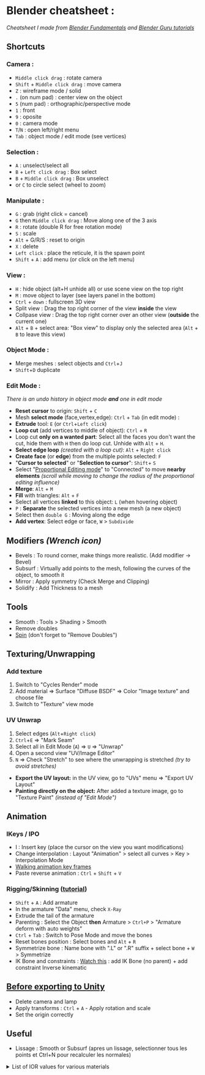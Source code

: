 # Blender cheatsheet :

*Cheatsheet I made from [Blender Fundamentals](https://www.youtube.com/playlist?list=PLa1F2ddGya_8V90Kd5eC5PeBjySbXWGK1) and [Blender Guru tutorials](https://www.blenderguru.com/tutorials/blender-beginner-tutorial-series)*

## Shortcuts

### Camera :
- `Middle click drag` : rotate camera
- `Shift` + `Middle click drag` : move camera
- `Z` : wireframe mode / solid
- `.` (on num pad) : center view on the object
- `5` (num pad) : orthographic/perspective mode
- `1` : front
- `9` : oposite
- `0` : camera mode
- `T`/`N` : open left/right menu 
- `Tab` : object mode / edit mode (see vertices)

### Selection :
- `A` : unselect/select all
- `B` + `Left click drag` : Box select
- `B` + `Middle click drag` : Box unselect
- or `C` to circle select (wheel to zoom) 

### Manipulate :
- `G` : grab (right click = cancel)
- `G` then `Middle click drag` : Move along one of the 3 axis
- `R` : rotate (double R for free rotation mode)
- `S` : scale
- `Alt` + G/R/S : reset to origin
- `X` : delete
- `Left click` : place the reticule, it is the spawn point
- `Shift` + `A` : add menu (or click on the left menu)

### View :
- `H` : hide object (alt+H unhide all) or use scene view on the top right
- `M` : move object to layer (see layers panel in the bottom)
- `Ctrl` + `down` : fullscreen 3D view
- Split view : Drag the top right corner of the view **inside** the view
- Collpase view : Drag the top right corner over an other view (**outside** the current one)
- `Alt` + `B` + select area: "Box view" to display only the selected area (`Alt` + `B` to leave this view)

### Object Mode :
- Merge meshes : select objects and `Ctrl`+`J`
- `Shift`+`D` duplicate

### Edit Mode :
*There is an undo history in object mode **and** one in edit mode*
- **Reset cursor** to origin: `Shift` + `C`
- Mesh **select mode** (face,vertex,edge): `Ctrl` + `Tab` (in edit mode) :
- **Extrude** tool: `E` (or `Ctrl`+`Left click`)
- **Loop cut** (add vertices to middle of object): `Ctrl` + `R`
- Loop cut **only on a wanted part**: Select all the faces you don't want the cut, hide them with `H` then do loop cut. Unhide with `Alt` + `H`.
- **Select edge loop** *(created with a loop cut)*: `Alt` + `Right click`
- **Create face** (or **edge**) from the multiple points selected: `F`
- "**Cursor to selected**" or "**Selection to cursor**": `Shift`+ `S`
- Select "[Proportional Editing mode](https://docs.blender.org/manual/en/dev/editors/3dview/object/editing/transform/control/proportional_edit.html)" to "Connected" to move **nearby elements** *(scroll while moving to change the radius of the proportional editing influence)*
- **Merge**: `Alt` + `M`
- **Fill** with triangles: `Alt` + `F`
- Select all vertices **linked** to this object: `L` (when hovering object)
- `P` : **Separate** the selected vertices into a new mesh (a new object)
- Select then `double G` : Moving along the edge
- **Add vertex**: Select edge or face, `W` > `Subdivide`

## Modifiers *(Wrench icon)*
- Bevels : To round corner, make things more realistic. (Add modifier -> Bevel)
- Subsurf : Virtually add  points to the mesh, following the curves of the object, to smooth it
- Mirror : Apply symmetry (Check Merge and Clipping)
- Solidify : Add Thickness to a mesh

## Tools
- Smooth : Tools > Shading > Smooth
- Remove doubles
- [Spin](https://docs.blender.org/manual/en/dev/modeling/meshes/editing/duplicating/spin.html) (don't forget to "Remove Doubles")

## Texturing/Unwrapping
### Add texture
1. Switch to "Cycles Render" mode
2. Add material => Surface "Diffuse BSDF" => Color "Image texture" and choose file
3. Switch to "Texture" view mode

### UV Unwrap
1. Select edges (`Alt`+`Right click`)
2. `Ctrl`+`E` => "Mark Seam"
3. Select all in Edit Mode (`A`) => `U` => "Unwrap"
4. Open a second view "UV/Image Editor"
5. `N` => Check "Stretch" to see where the unwrapping is stretched *(try to avoid stretches)*

- **Export the UV layout:** in the UV view, go to "UVs" menu => "Export UV Layout"
- **Painting directly on the object:** After added a texture image, go to "Texture Paint" *(instead of "Edit Mode")*

## Animation
### IKeys / IPO
- I : Insert key (place the cursor on the view you want modifications)
- Change interpolation : Layout "Animation" > select all curves > Key > Interpolation Mode
- [Walking animation key frames](https://youtu.be/sTo4adwvulE?t=1m18s)
- Paste reverse animation : `Ctrl` + `Shift` + `V`

### Rigging/Skinning ([tutorial](https://www.youtube.com/watch?v=8mZtc33rQ3c))
- `Shift` + `A` : Add armature
- In the armature "Data" menu, check `X-Ray`
- Extrude the tail of the armature
- Parenting : Select the Object **then** Armature > `Ctrl+P` > "Armature deform with auto weights"
- `Ctrl` + `Tab` : Switch to Pose Mode and move the bones
- Reset bones position : Select bones and `Alt` + `R`
- Symmetrize bone : Name bone with ".L" or ".R" suffix + select bone + `W` > Symmetrize
- IK Bone and constraints : [Watch this](https://youtu.be/8mZtc33rQ3c?t=4m14s) : add IK Bone (no parent) + add constraint Inverse kinematic

## [Before exporting to Unity](https://gamedevacademy.org/how-to-import-blender-models-into-unity-your-one-stop-guide/)
- Delete camera and lamp
- Apply transforms : `Ctrl` + `A` - Apply rotation and scale
- Set the origin correctly

## Useful
- Lissage : Smooth or Subsurf (apres un lissage, selectionner tous les points et Ctrl+N pour recalculer les normales)

<details><summary>List of IOR values for various materials</summary>
<p>

- Acetone 1.36 
- Actinolite 1.618 
- Agate 1.544 
- Agate, Moss 1.540 
- Air 1.0002926 
- Alcohol 1.329 
- Alexandrite 1.745 
- Aluminum 1.44 
- Amber 1.546 
- Amblygonite 1.611 
- Amethyst 1.544 
- Anatase 2.490 
- Andalusite 1.641 
- Anhydrite 1.571 
- Apatite 1.632 
- Apophyllite 1.536 
- Aquamarine 1.577 
- Aragonite 1.530 
- Argon 1.000281 
- Asphalt 1.635 
- Augelite 1.574 
- Axinite 1.675 
- Azurite 1.730 
- Barite 1.636 
- Barytocalcite 1.684 
- Benitoite 1.757 
- Benzene 1.501 
- Beryl 1.577 
- Beryllonite 1.553 
- Brazilianite 1.603 
- Bromine (liq) 1.661 
- Bronze 1.18 
- Calcite 1.486 
- Cancrinite 1.491 
- Carbon Dioxide (gas) 1.000449 
- Carbon Disulfide 1.628 
- Carbon Tetrachloride 1.460 
- Cassiterite 1.997 
- Celestite 1.622 
- Cerussite 1.804 
- Ceylanite 1.770 
- Chalcedony 1.530 
- Chalk 1.510 
- Chalybite 1.630 
- Chlorine (gas) 1.000768 
- Chlorine (liq) 1.385 
- Chrome Green 2.4 
- Chrome Red 2.42 
- Chrome Yellow 2.31 
- Chromium 2.97 
- Chrysoberyl 1.745 
- Chrysocolla 1.500 
- Chrysoprase 1.534 
- Citrine 1.550 
- Clinozoisite 1.724 
- Cobalt Blue 1.74 
- Cobalt Green 1.97 
- Cobalt Violet 1.71 
- Colemanite 1.586 
- Copper 1.10 
- Copper Oxide 2.705 
- Coral 1.486 
- Cordierite 1.540 
- Corundum 1.766 
- Crocoite 2.310 
- Crystal 2.00 
- Cuprite 2.850 
- Danburite 1.633 
- Diamond 2.417 
- Diopside 1.680 
- Dolomite 1.503 
- Dumortierite 1.686 
- Ebonite 1.66 
- Ekanite 1.600 
- Elaeolite 1.532 
- Emerald 1.576 
- Emerald, Synth flux 1.561 
- Emerald, Synth hydro 1.568 
- Enstatite 1.663 
- Epidote 1.733 
- Ethanol 1.36 
- Ethyl Alcohol 1.36 
- Euclase 1.652 
- Feldspar, Adventurine 1.532 
- Feldspar, Albite 1.525 
- Feldspar, Amazonite 1.525 
- Feldspar, Labradorite 1.565 
- Feldspar, Microcline 1.525 
- Feldspar, Oligoclase 1.539 
- Feldspar, orthoclase 1.525 
- Fluoride 1.56 
- Fluorite 1.434 
- Formica 1.47 
- Garnet, Almandine 1.760 
- Garnet, Almandite 1.790 
- Garnet, Andradite 1.820 
- Garnet, Demantoid 1.880 
- Garnet, Grossular 1.738 
- Garnet, Hessonite 1.745 
- Garnet, Rhodolite 1.760 
- Garnet, Spessartite 1.810 
- Gaylussite 1.517 
- Glass 1.51714 
- Glass, Albite 1.4890 
- Glass, Crown 1.520 
- Glass, Crown, Zinc 1.517 
- Glass, Flint, Dense 1.66 
- Glass, Flint, Heaviest 1.89 
- Glass, Flint, Heavy 1.65548 
- Glass, Flint, Lanthanum 1.80 
- Glass, Flint, Light 1.58038 
- Glass, Flint, Medium 1.62725 
- Glycerine 1.473 
- Gold 0.47 
- Hambergite 1.559 
- Hauynite 1.502 
- Helium 1.000036 
- Hematite 2.940 
- Hemimorphite 1.614 
- Hiddenite 1.655 
- Howlite 1.586 
- Hydrogen (gas) 1.000140 
- Hydrogen (liq) 1.0974 
- Hypersthene 1.670 
- Ice 1.309 
- Idocrase 1.713 
- Iodine Crystal 3.34 
- Iolite 1.548 
- Iron 1.51 
- Ivory 1.540 
- Jade, Nephrite 1.610 
- Jadeite 1.665 
- Jasper 1.540 
- Jet 1.660 
- Kornerupine 1.665 
- Kunzite 1.655 
- Kyanite 1.715 
- Lapis Gem 1.500 
- Lapis Lazuli 1.61 
- Lazulite 1.615 
- Lead 2.01 
- Leucite 1.509 
- Magnesite 1.515 
- Malachite 1.655 
- Meerschaum 1.530 
- Mercury (liq) 1.62 
- Methanol 1.329 
- Moldavite 1.500 
- Moonstone, Adularia 1.525 
- Moonstone, Albite 1.535 
- Natrolite 1.480 
- Nephrite 1.600 
- Nitrogen (gas) 1.000297 
- Nitrogen (liq) 1.2053 
- Nylon 1.53 
- Obsidian 1.489 
- Olivine 1.670 
- Onyx 1.486 
- Opal 1.450 
- Oxygen (gas) 1.000276 
- Oxygen (liq) 1.221 
- Painite 1.787 
- Pearl 1.530 
- Periclase 1.740 
- Peridot 1.654 
- Peristerite 1.525 
- Petalite 1.502 
- Phenakite 1.650 
- Phosgenite 2.117 
- Plastic 1.460 
- Plexiglas 1.50 
- Polystyrene 1.55 
- Prase 1.540 
- Prasiolite 1.540 
- Prehnite 1.610 
- Proustite 2.790 
- Purpurite 1.840 
- Pyrite 1.810 
- Pyrope 1.740 
- Quartz 1.544 
- Quartz, Fused 1.45843 
- Rhodizite 1.690 
- Rhodonite 1.735 
- Rock Salt 1.544 
- Rubber, Natural 1.5191 
- Ruby 1.760 
- Rutile 2.62 
- Sanidine 1.522 
- Sapphire 1.760 
- Scapolite 1.540 
- Scapolite, Yellow 1.555 
- Scheelite 1.920 
- Selenium, Amorphous 2.92 
- Serpentine 1.560 
- Shell 1.530 
- Silicon 4.24 
- Sillimanite 1.658 
- Silver 0.18 
- Sinhalite 1.699 
- Smaragdite 1.608 
- Smithsonite 1.621 
- Sodalite 1.483 
- Sodium Chloride 1.544 
- Sphalerite 2.368 
- Sphene 1.885 
- Spinel 1.712 
- Spodumene 1.650 
- Staurolite 1.739 
- Steatite 1.539 
- Steel 2.50 
- Stichtite 1.520 
- Strontium Titanate 2.410 
- Styrofoam 1.595 
- Sulphur 1.960 
- Synthetic Spinel 1.730 
- Taaffeite 1.720 
- Tantalite 2.240 
- Tanzanite 1.691 
- Teflon 1.35 
- Thomsonite 1.530 
- Tiger eye 1.544 
- Topaz 1.620 
- Topaz, Blue 1.610 
- Topaz, Pink 1.620 
- Topaz, White 1.630 
- Topaz, Yellow 1.620 
- Tourmaline 1.624 
- Tremolite 1.600 
- Tugtupite 1.496 
- Turpentine 1.472 
- Turquoise 1.610 
- Ulexite 1.490 
- Uvarovite 1.870 
- Variscite 1.550 
- Vivianite 1.580 
- Wardite 1.590 
- Water (gas) 1.000261 
- Water 100'C 1.31819 
- Water 20'C 1.33335 
- Water 35'C (Room temp) 1.33157 
- Willemite 1.690 
- Witherite 1.532 
- Wulfenite 2.300 
- Zincite 2.010 
- Zircon, High 1.960 
- Zircon, Low 1.800 
- Zirconia, Cubic 2.170 

**Liquids**
- Acetone 1.36 
- Alcohol, Ethyl (grain) 1.36 
- Alcohol, Methyl (wood) 1.329 
- Beer 1.345 
- Carbonated Beverages 1.34 - 1.356 
- Fruit Juice 
- Chlorine (liq) 1.385 
- Cranberry Juice (25%) 1.351 
- Glycerin 1.473 
- Honey, 13% water content 1.504 
- Honey, 17% water content 1.494 
- Honey, 21% water content 1.484 
- Ice 1.309 
- Milk 1.35 
- Oil, Clove 1.535 
- Oil, Lemon 1.481 
- Oil, Neroli 1.482 
- Oil, Orange 1.473 
- Oil, Safflower 1.466 
- Oil, vegetable (50° C) 1.47 
- Oil of Wintergreen 1.536 
- Rum, White 1.361 
- Shampoo 1.362 
- Sugar Solution 30% 1.38 
- Sugar Solution 80% 1.49 
- Turpentine 1.472 
- Vodka 1.363 
- Water (0° C) 1.33346 
- Water (100° C) 1.31766 
- Water (20° C) 1.33283 
- Whisky 1.356 

**Minerals & Gemstones**
- Alexandrite 1.746 - 1.755 
- Almandine 1.75 - 1.83 
- Amber 1.539 - 1.545 
- Amethyst 1.532 - 1.554 
- Ammolite 1.52 -1.68 
- Andalusite 1.629 - 1.650 
- Apatite 1.632 - 1.42 
- Aquamarine 1.567-1.590 
- Axenite 1.674 - 1.704 
- Beryl 1.57 - 1.60 
- Beryl, Red 1.570 - 1.598 
- Chalcedony 1.544 - 1.553 
- Chrome Tourmaline, 1.61 - 1.64 
- Citrine 1.532 - 1.554 
- Clinohumite 1.625 - 1.675 
- Coral 1.486 - 1.658 
- Crystal 2.000 
- Crysoberyl, Catseye 1.746 - 1.755 
- Danburite 1.627 - 1.641 
- Diamond 2.417 
- Emerald 1.560 - 1.605 
- Emerald Catseye 1.560 - 1.605 
- Flourite 1.434 
- Garnet, Andradite 1.88 - 1.94 
- Garnet, Demantiod 1.880 - 1.9 
- Garnet, Mandarin 1.790 - 1.8 
- Garnet, Pyrope 1.73 - 1.76 
- Garnet, Rhodolite 1.740 - 1.770 
- Garnet, Tsavorite 1.739 - 1.744 
- Garnet, Uvarovite 1.74 - 1.87 
- Hauyn 1.490 - 1.505 
- Iolite 1.522 - 1.578 
- Jade, Jadeite 1.64 - 1.667 
- Jade, Nephrite 1.600 - 1.641 
- Jet 1.660 
- Kunzite 1.660 - 1.676 
- Labradorite 1.560 - 1.572 
- Lapis Lazuli 1.50 - 1.55 
- Moonstone 1.518 - 1.526 
- Morganite 1.585 - 1.594 
- Obsidian 1.50 
- Opal, Black 1.440 - 1.460 
- Opal, Fire 1.430 - 1.460 
- Opal, White 1.440 - 1.460 
- Oregon Sunstone 1.560 - 1.572 
- Padparadja 1.760 - 1.773 
- Peridot 1.635 - 1.690 
- Quartz 1.544 - 1.553 
- Ruby 1.757 - 1.779 
- Sapphire 1.757 - 1.779 
- Sapphire, Star 1.760 - 1.773 
- Spessarite 1.79 - 1.81 
- Spinel 1.712 - 1.717 
- Spinel, Blue 1.712 - 1.747 
- Spinel, Red 1.708 - 1.735 
- Star Ruby 1.76 - 1.773 
- Tanzanite 1.690-1.7 
- Tanzanite 1.692 - 1.700 
- Topaz 1.607 - 1.627 
- Topaz, Imperial 1.605-1.640 
- Tourmaline 1.603 - 1.655 
- Tourmaline, Blue 1.61 - 1.64 
- Tourmaline, Catseye 1.61 - 1.64 
- Tourmaline, Green 1.61 - 1.64 
- Tourmaline, Paraiba 1.61 - 1.65 
- Tourmaline, Red 1.61 - 1.64 
- Zircon 1.777 - 1.987 
- Zirconia, Cubic 2.173 - 2.21 

**Transparent materials**
- Eye, Aqueous humor 1.33 
- Eye, Cornea 1.38 
- Eye, Lens 1.41 
- Eye, Vitreous humor 1.34 
- Glass, Arsenic Trisulfide 2.04 
- Glass, Crown (common) 1.52 
- Glass, Flint, 29% lead 1.569 
- Glass, Flint, 55% lead 1.669 
- Glass, Flint, 71% lead 1.805 
- Glass, Fused Silica 1.459 
- Glass, Pyrex 1.474 
- Lucite 1.495 
- Nylon 1.53 
- Obsidian 1.50 
- Plastic 1.460 - 1.55 
- Plexiglas 1.488 
- Salt 1.516 

**Metals**
- Aluminum 1.39 
- Copper 2.43 
- Gold 0.166 
- Mylar 1.65 
- Nickel 1.08 
- Platinum 2.33 
- Silver 1.35 
- Titanium 2.16 

- Vacuum 1.0000 
- Air 1.0003 
- Ice 1.31 
- Water 1.333 
- Ethyl Alcohol 1.36 
- Plexiglas 1.51 
- Crown Glass 1.52 
- Light Flint Glass 1.58 
- Dense Flint Glass 1.66 
- Zircon 1.923 
- Diamond 2.417 
- Rutile 2.907 
- Gallium phosphide 3.50 

**Various household liquids**
- Glycerin 1,367 
- All Purpose Orange Cleaner (Pathmark Brand) 1,293 
- Degreaser 1.377 
- Shower Gel 1.51 
- Baby Wash 1.26 

- Vacuum 1 (exactly) 
- Helium 1.000036 
- Air @ STP 1.0002926 
- Carbon dioxide 1.00045 
- Water Ice 1.31 
- Liquid Water (20°C) 1.332986 
- Cryolite 1.338 
- Acetone 1.36 
- Ethanol 1.36 
- Teflon 1.35 - 1.38 
- Glycerol 1.4729 
- Acrylic glass 1.490 - 1.492 
- Rock salt 1.516 
- Crown glass (pure) 1.50 - 1.54 
- Salt (NaCl) 1.544 
- Polycarbonate 1.584 - 1.586 
- PMMA 1.4893 - 1.4899 
- PETg 1.57 
- PET 1.5750 
- Flint glass (pure) 1.60 - 1.62 
- Crown glass (impure) 1.485 - 1.755 
- Bromine 1.661 
- Flint glass (impure) 1.523 - 1.925 
- Cubic zirconia 2.15 - 2.18 
- Diamond 2.419 
- Moissanite 2.65 - 2.69 
- Cinnabar (Mercury sulfide) 3.02 
- Gallium(III) phosphide 3.5 
- Gallium(III) arsenide 3.927 
- Silicon 4.01 

- Acetone 1.36 
- Actinolite 1.618 
- Agalmatoite 1.550 
- Agate 1.544 
- Agate, Moss 1.540 
- Air 1.0002926 
- Alcohol 1.329 
- Alexandrite 1.745 
- Aluminum 1.44 
- Amber 1.546 
- Amblygonite 1.611 
- Amethyst 1.544 
- Anatase 2.490 
- Andalusite 1.641 
- Anhydrite 1.571 
- Apatite 1.632 
- Apophyllite 1.536 
- Aquamarine 1.577 
- Aragonite 1.530 
- Argon 1.000281 
- Asphalt 1.635 
- Augelite 1.574 
- Axinite 1.675 
- Azurite 1.730 
- Barite 1.636 
- Barytocalcite 1.684 
- Benitoite 1.757 
- Benzene 1.501 
- Beryl 1.577 
- Beryllonite 1.553 
- Brazilianite 1.603 
- Bromine (liq) 1.661 
- Bronze 1.18 
- Brownite 1.567 
- Calcite 1.486 
- Calspar 1.486 
- Cancrinite 1.491 
- Carbon Dioxide (gas) 1.000449 
- Carbon Disulfide 1.628 
- Carbon Tetrachloride 1.460 
- Cassiterite 1.997 
- Celestite 1.622 
- Cerussite 1.804 
- Ceylanite 1.770 
- Chalcedony 1.530 
- Chalk 1.510 
- Chalybite 1.630 
- Chlorine (gas) 1.000768 
- Chlorine (liq) 1.385 
- Chrome Green 2.4 
- Chrome Red 2.42 
- Chrome Yellow 2.31 
- Chromium 2.97 
- Chrysoberyl 1.745 
- Chrysocolla 1.500 
- Chrysoprase 1.534 
- Citrine 1.550 
- Clinozoisite 1.724 
- Cobalt Blue 1.74 
- Cobalt Green 1.97 
- Cobalt Violet 1.71 
- Colemanite 1.586 
- Copper 1.10 
- Copper Oxide 2.705 
- Coral 1.486 
- Cordierite 1.540 
- Corundum 1.766 
- Crocoite 2.310 
- Crystal 2.00 
- Cuprite 2.850 
- Danburite 1.633 
- Diamond 2.417 
- Diopside 1.680 
- Dolomite 1.503 
- Dumortierite 1.686 
- Ebonite 1.66 
- Ekanite 1.600 
- Elaeolite 1.532 
- Emerald 1.576 
- Emerald, Synth flux 1.561 
- Emerald, Synth hydro 1.568 
- Enstatite 1.663 
- Epidote 1.733 
- Ethanol 1.36 
- Ethyl Alcohol 1.36 
- Euclase 1.652 
- Fabulite 2.409 
- Feldspar, Adventurine 1.532 
- Feldspar, Albite 1.525 
- Feldspar, Amazonite 1.525 
- Feldspar, Labradorite 1.565 
- Feldspar, Microcline 1.525 
- Feldspar, Oligoclase 1.539 
- Feldspar, Orthoclase 1.525 
- Fluoride 1.56 
- Fluorite 1.434 
- Formica 1.47 
- Garnet, Almandine 1.760 
- Garnet, Almandite 1.790 
- Garnet, Andradite 1.820 
- Garnet, Demantoid 1.880 
- Garnet, Grossular 1.738 
- Garnet, Hessonite 1.745 
- Garnet, Rhodolite 1.760 
- Garnet, Spessartite 1.810 
- Gaylussite 1.517 
- Glass 1.51714 
- Glass, Albite 1.4890 
- Glass, Crown 1.520 
- Glass, Crown, Zinc 1.517 
- Glass, Flint, Dense 1.66 
- Glass, Flint, Heaviest 1.89 
- Glass, Flint, Heavy 1.65548 
- Glass, Flint, Lanthanum 1.80 
- Glass, Flint, Light 1.58038 
- Glass, Flint, Medium 1.62725 
- Glycerine 1.473 
- Gold 0.47 
- Hambergite 1.559 
- Hauynite 1.502 
- Helium 1.000036 
- Hematite 2.940 
- Hemimorphite 1.614 
- Hiddenite 1.655 
- Howlite 1.586 
- Hydrogen (gas) 1.000140 
- Hydrogen (liq) 1.0974 
- Hypersthene 1.670 
- Ice 1.309 
- Idocrase 1.713 
- Iodine Crystal 3.34 
- Iolite 1.548 
- Iron 1.51 
- Ivory 1.540 
- Jade, Nephrite 1.610 
- Jadeite 1.665 
- Jasper 1.540 
- Jet 1.660 
- Kornerupine 1.665 
- Kunzite 1.655 
- Kyanite 1.715 
- Lapis Gem 1.500 
- Lapis Lazuli 1.61 
- Lazulite 1.615 
- Lead 2.01 
- Leucite 1.509 
- Magnesite 1.515 
- Malachite 1.655 
- Meerschaum 1.530 
- Mercury (liq) 1.62 
- Methanol 1.329 
- Moldavite 1.500 
- Moonstone, Adularia 1.525 
- Moonstone, Albite 1.535 
- Natrolite 1.480 
- Nephrite 1.600 
- Nitrogen (gas) 1.000297 
- Nitrogen (liq) 1.2053 
- Nylon 1.53 
- Obsidian 1.489 
- Olivine 1.670 
- Onyx 1.486 
- Opal 1.450 
- Oxygen (gas) 1.000276 
- Oxygen (liq) 1.221 
- Painite 1.787 
- Pearl 1.530 
- Periclase 1.740 
- Peridot 1.654 
- Peristerite 1.525 
- Petalite 1.502 
- Phenakite 1.650 
- Phosgenite 2.117 
- Plastic 1.460 
- Plexiglas 1.50 
- Polystyrene 1.55 
- Prase 1.540 
- Prasiolite 1.540 
- Prehnite 1.610 
- Proustite 2.790 
- Purpurite 1.840 
- Pyrite 1.810 
- Pyrope 1.740 
- Quartz 1.544 
- Quartz, Fused 1.45843 
- Rhodizite 1.690 
- Rhodochrisite 1.600 
- Rhodonite 1.735 
- Rock Salt 1.544 
- Rubber, Natural 1.5191 
- Ruby 1.760 
- Rutile 2.62 
- Sanidine 1.522 
- Sapphire 1.760 
- Scapolite 1.540 
- Scapolite, Yellow 1.555 
- Scheelite 1.920 
- Selenium, Amorphous 2.92 
- Serpentine 1.560 
- Shell 1.530 
- Silicon 4.24 
- Sillimanite 1.658 
- Silver 0.18 
- Sinhalite 1.699 
- Smaragdite 1.608 
- Smithsonite 1.621 
- Sodalite 1.483 
- Sodium Chloride 1.544 
- Sphalerite 2.368 
- Sphene 1.885 
- Spinel 1.712 
- Spodumene 1.650 
- Staurolite 1.739 
- Steatite 1.539 
- Steel 2.50 
- Stichtite 1.520 
- Strontium Titanate 2.410 
- Styrofoam 1.595 
- Sulphur 1.960 
- Synthetic Spinel 1.730 
- Taaffeite 1.720 
- Tantalite 2.240 
- Tanzanite 1.691 
- Teflon 1.35 
- Thomsonite 1.530 
- Tiger eye 1.544 
- Topaz 1.620 
- Topaz, Blue 1.610 
- Topaz, Pink 1.620 
- Topaz, White 1.630 
- Topaz, Yellow 1.620 
- Tourmaline 1.624 
- Tremolite 1.600 
- Tugtupite 1.496 
- Turpentine 1.472 
- Turquoise 1.610 
- Ulexite 1.490 
- Uvarovite 1.870 
- Variscite 1.550 
- Vivianite 1.580 
- Wardite 1.590 
- Water (gas) 1.000261 
- Water 100'C 1.31819 
- Water 20'C 1.33335 
- Water 35'C (Room temp) 1.33157 
- Willemite 1.690 
- Witherite 1.532 
- Wulfenite 2.300 
- Zincite 2.010 
- Zircon, High 1.960 
- Zircon, Low 1.800 
- Zirconia, Cubic 2.170


**Sorted by refractive index:**
- Silver 0.18 
- Gold 0.47 
- Helium 1.000036 
- Hydrogen (gas) 1.00014 
- Water (gas) 1.000261 
- Oxygen (gas) 1.000276 
- Argon 1.000281 
- Air 1.0002926 
- Nitrogen (gas) 1.000297 
- Carbon Dioxide (gas) 1.000449 
- Chlorine (gas) 1.000768 
- Hydrogen (liq) 1.0974 
- Copper 1.1 
- Bronze 1.18 
- Nitrogen (liq) 1.2053 
- Oxygen (liq) 1.221 
- Ice 1.309 
- Water 100'C 1.31819 
- Alcohol 1.329 
- Methanol 1.329 
- Water 35'C (Room temp) 1.33157 
- Water 20'C 1.33335 
- Teflon 1.35 
- Acetone 1.36 
- Ethanol 1.36 
- Ethyl Alcohol 1.36 
- Chlorine (liq) 1.385 
- Fluorite 1.434 
- Aluminum 1.44 
- Opal 1.45 
- Quartz, Fused 1.45843 
- Carbon Tetrachloride 1.46 
- Plastic 1.46 
- Formica 1.47 
- Turpentine 1.472 
- Glycerine 1.473 
- Natrolite 1.48 
- Sodalite 1.483 
- Calcite 1.486 
- Calspar 1.486 
- Coral 1.486 
- Onyx 1.486 
- Glass, Albite 1.489 
- Obsidian 1.489 
- Ulexite 1.49 
- Cancrinite 1.491 
- Tugtupite 1.496 
- Chrysocolla 1.5 
- Lapis Gem 1.5 
- Moldavite 1.5 
- Plexiglas 1.5 
- Benzene 1.501 
- Hauynite 1.502 
- Petalite 1.502 
- Dolomite 1.503 
- Leucite 1.509 
- Chalk 1.51 
- Iron 1.51 
- Magnesite 1.515 
- Gaylussite 1.517 
- Glass, Crown, Zinc 1.517 
- Glass 1.51714 
- Rubber, Natural 1.5191 
- Glass, Crown 1.52 
- Stichtite 1.52 
- Sanidine 1.522 
- Feldspar, Albite 1.525 
- Feldspar, Amazonite 1.525 
- Feldspar, Microcline 1.525 
- Feldspar, Orthoclase 1.525 
- Moonstone, Adularia 1.525 
- Peristerite 1.525 
- Aragonite 1.53 
- Chalcedony 1.53 
- Meerschaum 1.53 
- Nylon 1.53 
- Pearl 1.53 
- Shell 1.53 
- Thomsonite 1.53 
- Elaeolite 1.532 
- Feldspar, Adventurine 1.532 
- Witherite 1.532 
- Chrysoprase 1.534 
- Moonstone, Albite 1.535 
- Apophyllite 1.536 
- Feldspar, Oligoclase 1.539 
- Steatite 1.539 
- Agate, Moss 1.54 
- Cordierite 1.54 
- Ivory 1.54 
- Jasper 1.54 
- Prase 1.54 
- Prasiolite 1.54 
- Scapolite 1.54 
- Agate 1.544 
- Amethyst 1.544 
- Quartz 1.544 
- Rock Salt 1.544 
- Sodium Chloride 1.544 
- Tiger eye 1.544 
- Amber 1.546 
- Iolite 1.548 
- Agalmatoite 1.55 
- Citrine 1.55 
- Polystyrene 1.55 
- Variscite 1.55 
- Beryllonite 1.553 
- Scapolite, Yellow 1.555 
- Hambergite 1.559 
- Fluoride 1.56 
- Serpentine 1.56 
- Emerald, Synth flux 1.561 
- Feldspar, Labradorite 1.565 
- Brownite 1.567 
- Emerald, Synth hydro 1.568 
- Anhydrite 1.571 
- Augelite 1.574 
- Emerald 1.576 
- Aquamarine 1.577 
- Beryl 1.577 
- Vivianite 1.58 
- Glass, Flint, Light 1.58038 
- Colemanite 1.586 
- Howlite 1.586 
- Wardite 1.59 
- Styrofoam 1.595 
- Ekanite 1.6 
- Nephrite 1.6 
- Rhodochrisite 1.6 
- Tremolite 1.6 
- Brazilianite 1.603 
- Smaragdite 1.608 
- Jade, Nephrite 1.61 
- Lapis Lazuli 1.61 
- Prehnite 1.61 
- Topaz, Blue 1.61 
- Turquoise 1.61 
- Amblygonite 1.611 
- Hemimorphite 1.614 
- Lazulite 1.615 
- Actinolite 1.618 
- Mercury (liq) 1.62 
- Topaz 1.62 
- Topaz, Pink 1.62 
- Topaz, Yellow 1.62 
- Smithsonite 1.621 
- Celestite 1.622 
- Tourmaline 1.624 
- Glass, Flint, Medium 1.62725 
- Carbon Disulfide 1.628 
- Chalybite 1.63 
- Topaz, White 1.63 
- Apatite 1.632 
- Danburite 1.633 
- Asphalt 1.635 
- Barite 1.636 
- Andalusite 1.641 
- Phenakite 1.65 
- Spodumene 1.65 
- Euclase 1.652 
- Peridot 1.654 
- Hiddenite 1.655 
- Kunzite 1.655 
- Malachite 1.655 
- Glass, Flint, Heavy 1.65548 
- Sillimanite 1.658 
- Ebonite 1.66 
- Glass, Flint, Dense 1.66 
- Jet 1.66 
- Bromine (liq) 1.661 
- Enstatite 1.663 
- Jadeite 1.665 
- Kornerupine 1.665 
- Hypersthene 1.67 
- Olivine 1.67 
- Axinite 1.675 
- Diopside 1.68 
- Barytocalcite 1.684 
- Dumortierite 1.686 
- Rhodizite 1.69 
- Willemite 1.69 
- Tanzanite 1.691 
- Sinhalite 1.699 
- Cobalt Violet 1.71 
- Spinel 1.712 
- Idocrase 1.713 
- Kyanite 1.715 
- Taaffeite 1.72 
- Clinozoisite 1.724 
- Azurite 1.73 
- Synthetic Spinel 1.73 
- Epidote 1.733 
- Rhodonite 1.735 
- Silver 0.18 
- Gold 0.47 
- Helium 1.000036 
- Hydrogen (gas) 1.00014 
- Water (gas) 1.000261 
- Oxygen (gas) 1.000276 
- Argon 1.000281 
- Air 1.0002926 
- Nitrogen (gas) 1.000297 
- Carbon Dioxide (gas) 1.000449 
- Chlorine (gas) 1.000768 
- Hydrogen (liq) 1.0974 
- Copper 1.1 
- Bronze 1.18 
- Nitrogen (liq) 1.2053 
- Oxygen (liq) 1.221 
- Ice 1.309 
- Water 100'C 1.31819 
- Alcohol 1.329 
- Methanol 1.329 
- Water 35'C (Room temp) 1.33157 
- Water 20'C 1.33335 
- Teflon 1.35 
- Acetone 1.36 
- Ethanol 1.36 
- Ethyl Alcohol 1.36 
- Chlorine (liq) 1.385 
- Fluorite 1.434 
- Aluminum 1.44 
- Opal 1.45 
- Quartz, Fused 1.45843 
- Carbon Tetrachloride 1.46 
- Plastic 1.46 
- Formica 1.47 
- Turpentine 1.472 
- Glycerine 1.473 
- Natrolite 1.48 
- Sodalite 1.483 
- Calcite 1.486 
- Calspar 1.486 
- Coral 1.486 
- Onyx 1.486 
- Glass, Albite 1.489 
- Obsidian 1.489 
- Ulexite 1.49 
- Cancrinite 1.491 
- Tugtupite 1.496 
- Chrysocolla 1.5 
- Lapis Gem 1.5 
- Moldavite 1.5 
- Plexiglas 1.5 
- Benzene 1.501 
- Hauynite 1.502 
- Petalite 1.502 
- Dolomite 1.503 
- Leucite 1.509 
- Chalk 1.51 
- Iron 1.51 
- Magnesite 1.515 
- Gaylussite 1.517 
- Glass, Crown, Zinc 1.517 
- Glass 1.51714 
- Rubber, Natural 1.5191 
- Glass, Crown 1.52 
- Stichtite 1.52 
- Sanidine 1.522 
- Feldspar, Albite 1.525 
- Feldspar, Amazonite 1.525 
- Feldspar, Microcline 1.525 
- Feldspar, Orthoclase 1.525 
- Moonstone, Adularia 1.525 
- Peristerite 1.525 
- Aragonite 1.53 
- Chalcedony 1.53 
- Meerschaum 1.53 
- Nylon 1.53 
- Pearl 1.53 
- Shell 1.53 
- Thomsonite 1.53 
- Elaeolite 1.532 
- Feldspar, Adventurine 1.532 
- Witherite 1.532 
- Chrysoprase 1.534 
- Moonstone, Albite 1.535 
- Apophyllite 1.536 
- Feldspar, Oligoclase 1.539 
- Steatite 1.539 
- Agate, Moss 1.54 
- Cordierite 1.54 
- Ivory 1.54 
- Jasper 1.54 
- Prase 1.54 
- Prasiolite 1.54 
- Scapolite 1.54 
- Agate 1.544 
- Amethyst 1.544 
- Quartz 1.544 
- Rock Salt 1.544 
- Sodium Chloride 1.544 
- Tiger eye 1.544 
- Amber 1.546 
- Iolite 1.548 
- Agalmatoite 1.55 
- Citrine 1.55 
- Polystyrene 1.55 
- Variscite 1.55 
- Beryllonite 1.553 
- Scapolite, Yellow 1.555 
- Hambergite 1.559 
- Fluoride 1.56 
- Serpentine 1.56 
- Emerald, Synth flux 1.561 
- Feldspar, Labradorite 1.565 
- Brownite 1.567 
- Emerald, Synth hydro 1.568 
- Anhydrite 1.571 
- Augelite 1.574 
- Emerald 1.576 
- Aquamarine 1.577 
- Beryl 1.577 
- Vivianite 1.58 
- Glass, Flint, Light 1.58038 
- Colemanite 1.586 
- Howlite 1.586 
- Wardite 1.59 
- Styrofoam 1.595 
- Ekanite 1.6 
- Nephrite 1.6 
- Rhodochrisite 1.6 
- Tremolite 1.6 
- Brazilianite 1.603 
- Smaragdite 1.608 
- Jade, Nephrite 1.61 
- Lapis Lazuli 1.61 
- Prehnite 1.61 
- Topaz, Blue 1.61 
- Turquoise 1.61 
- Amblygonite 1.611 
- Hemimorphite 1.614 
- Lazulite 1.615 
- Actinolite 1.618 
- Mercury (liq) 1.62 
- Topaz 1.62 
- Topaz, Pink 1.62 
- Topaz, Yellow 1.62 
- Smithsonite 1.621 
- Celestite 1.622 
- Tourmaline 1.624 
- Glass, Flint, Medium 1.62725 
- Carbon Disulfide 1.628 
- Chalybite 1.63 
- Topaz, White 1.63 
- Apatite 1.632 
- Danburite 1.633 
- Asphalt 1.635 
- Barite 1.636 
- Andalusite 1.641 
- Phenakite 1.65 
- Spodumene 1.65 
- Euclase 1.652 
- Peridot 1.654 
- Hiddenite 1.655 
- Kunzite 1.655 
- Malachite 1.655 
- Glass, Flint, Heavy 1.65548 
- Sillimanite 1.658 
- Ebonite 1.66 
- Glass, Flint, Dense 1.66 
- Jet 1.66 
- Bromine (liq) 1.661 
- Enstatite 1.663 
- Jadeite 1.665 
- Kornerupine 1.665 
- Hypersthene 1.67 
- Olivine 1.67 
- Axinite 1.675 
- Diopside 1.68 
- Barytocalcite 1.684 
- Dumortierite 1.686 
- Rhodizite 1.69 
- Willemite 1.69 
- Tanzanite 1.691 
- Sinhalite 1.699 
- Cobalt Violet 1.71 
- Spinel 1.712 
- Idocrase 1.713 
- Kyanite 1.715 
- Taaffeite 1.72 
- Clinozoisite 1.724 
- Azurite 1.73 
- Synthetic Spinel 1.73 
- Epidote 1.733 
- Rhodonite 1.735 
- Garnet, Grossular 1.738 
- Staurolite 1.739 
- Cobalt Blue 1.74 
- Periclase 1.74 
- Pyrope 1.74 
- Alexandrite 1.745 
- Chrysoberyl 1.745 
- Garnet, Hessonite 1.745 
- Benitoite 1.757 
- Garnet, Almandine 1.76 
- Garnet, Rhodolite 1.76 
- Ruby 1.76 
- Sapphire 1.76 
- Corundum 1.766 
- Ceylanite 1.77 
- Painite 1.787 
- Garnet, Almandite 1.79 
- Glass, Flint, Lanthanum 1.8 
- Zircon, Low 1.8 
- Cerussite 1.804 
- Garnet, Spessartite 1.81 
- Pyrite 1.81 
- Garnet, Andradite 1.82 
- Purpurite 1.84 
- Uvarovite 1.87 
- Garnet, Demantoid 1.88 
- Sphene 1.885 
- Glass, Flint, Heaviest 1.89 
- Scheelite 1.92 
- Sulphur 1.96 
- Zircon, High 1.96 
- Cobalt Green 1.97 
- Cassiterite 1.997 
- Crystal 2 
- Lead 2.01 
- Zincite 2.01 
- Phosgenite 2.117 
- Zirconia, Cubic 2.17 
- Tantalite 2.24 
- Wulfenite 2.3 
- Chrome Yellow 2.31 
- Crocoite 2.31 
- Sphalerite 2.368 
- Chrome Green 2.4 
- Fabulite 2.409 
- Strontium Titanate 2.41 
- Diamond 2.417 
- Chrome Red 2.42 
- Anatase 2.49 
- Steel 2.5 
- Rutile 2.62 
- Copper Oxide 2.705 
- Proustite 2.79 
- Cuprite 2.85 
- Selenium, Amorphous 2.92 
- Hematite 2.94 
- Chromium 2.97 
- Iodine Crystal 3.34 
- Silicon 4.24 

- Almandine 1.830 
- Andradite 1.887 
- Apatite 1.624- 1.667 
- Aragonite 1.530 - 1.686 
- Barite 1.636 - 1.648 
- Beryl 1.565 - 1.598 
- Calcite 1.486 - 1.740 
- Cerussite 1.804 - 2.079 
- Chrysoberyl 1.746 - 1.756 
- Corundum 1.759 - 1.772 
- Diamond 2.418 
- Fluorite 1.434 
- Grossularite 1.734 
- Gypsum 1.519 - 1.531 
- Halite 1.544 
- Microcline 1.514 - 1.539 
- Olivine 1.63 - 1.88 
- Opal 1.41 - 1.46 
- Quartz 1.544 - 1.553 
- Rhodochrosite 1.597 - 1.816 
- Rutile 2.605 - 2.901 
- Scapolite 1.546 - 1.600 
- Sodalite 1.483 - 1.487 
- Spessartine 1.800 
- Sphalerite 2.369 
- Sphene 1.843 - 2.110 
- Spinel 1.719 
- Topaz 1.606 - 1.638 
- Tourmaline 1.635 - 1.675 
- Zircon 1.923 - 2.015 


- Vaccuum 1.000000 
- Helium 1.000036 
- Hydrogen 1.000140 
- Oxygen 1.000276 
- Argon 1.000281 
- Air 1.0002926 
- Nitrogen 1.000297 
- Carbon Dioxide 1.000449 
- Liquid Hydrogen 1.0974 
- Liquid Nitrogen 1.2053 
- Water at 00C 1.309 
- Water at 1000C 1.31819 
- Alcohol 1.329 
- Water 350C 1.33157 
- Acetone 1.36 
- Ethyl Alcohol 1.36 
- Chlorine 1.385 
- Fluorite 1.434 
- Opal 1.450 
- Quartz 1.45843 
- Carbon Tetrachloride 1.460 
- Plastic 1.460 
- Turpentine 1.472 
- Glycerine 1.473 
- Plexiglass 1.50 
- Benzene 1.501 
- Glass 1.51714 
- Ruby 1.760 
- Sapphire 1.760 
- Sulphur 1.960 
- Crystal 2.00 
- Diamond 2.417 
- Steel 2.50 
- Silicon 4.24 

- Nylon 1.53 
- Obsidian 1.50 
- Plastic 1.460 - 1.55 
- Plexiglas 1.488 
- Salt 1.516 
- Glass, Flint, 29% lead 1.569 
- Glass, Flint, 55% lead 1.669 
- Glass, Flint, 71% lead 1.805 
- Glass, Fused Silica 1.459 
- Glass, Pyrex 1.474 
- Lucite 1.495 
- Acetone 1.36 
- Alcohol, Ethyl (grain) 1.36 
- Alcohol, Methyl (wood) 1.329 
- Beer 1.345 
- Carbonated Beverages 1.34 - 1.356 
- Fruit Juice 
- Chlorine (liq) 1.385 
- Cranberry Juice (25%) 1.351 
- Glycerin 1.473 
- Honey, 13% water content 1.504 
- Honey, 17% water content 1.494 
- Honey, 21% water content 1.484 
- Ice 1.309 
- Milk 1.35 
- Oil, Clove 1.535 
- Oil, Lemon 1.481 
- Oil, Neroli 1.482 
- Oil, Orange 1.473 
- Oil, Safflower 1.466 
- Oil, vegetable (50° C) 1.47 
- Oil of Wintergreen 1.536 
- Rum, White 1.361 
- Shampoo 1.362 
- Sugar Solution 30% 1.38 
- Sugar Solution 80% 1.49 
- Turpentine 1.472 
- Vodka 1.363 
- Water (0° C) 1.33346 
- Water (100° C) 1.31766 
- Water (20° C) 1.33283 
- Whisky 1.356 
- Aluminum 1.39 
- Copper 2.43 
- Gold 0.47 
- Mylar 1.65 
- Nickel 1.08 
- Platinum 2.33 
- Silver 1.35 
- Titanium 2.16 
- Agate 1.544 - 1.553 
- Alexandrite 1.746 - 1.755 
- Almandine 1.75 - 1.83 
- Amber 1.539 - 1.545 
- Amethyst 1.532 - 1.554 
- Ammolite 1.52 -1.68 
- Andalusite 1.629 - 1.650 
- Apatite 1.632 - 1.42 
- Aquamarine 1.567-1.590 
- Axenite 1.674 - 1.704 
- Beryl 1.57 - 1.60 
- Beryl, Red 1.570 - 1.598 
- Chalcedony 1.544 - 1.553 
- Chrome Tourmaline, 1.61 - 1.64 
- Citrine 1.532 - 1.554 
- Clinohumite 1.625 - 1.675 
- Coral 1.486 - 1.658 
- Crystal 2.000 
- Crysoberyl, Catseye 1.746 - 1.755 
- Danburite 1.627 - 1.641 
- Diamond 2.417 
- Emerald 1.560 - 1.605 
- Emerald Catseye 1.560 - 1.605 
- Flourite 1.434 
- Garnet, Grossular 1.72 - 1.80 
- Garnet, Andradite 1.88 - 1.94 
- Garnet, Demantiod 1.880 - 1.9 
- Garnet, Mandarin 1.790 - 1.8 
- Garnet, Pyrope 1.73 - 1.76 
- Garnet, Rhodolite 1.740 - 1.770 
- Garnet, Tsavorite 1.739 - 1.744 
- Garnet, Uvarovite 1.74 - 1.87 
- Hauyn 1.490 - 1.505 
- Iolite 1.522 - 1.578 
- Jade, Jadeite 1.64 - 1.667 
- Jade, Nephrite 1.600 - 1.641 
- Jet 1.660 
- Kunzite 1.660 - 1.676 
- Labradorite 1.560 - 1.572 
- Lapis Lazuli 1.50 - 1.55 
- Moonstone 1.518 - 1.526 
- Morganite 1.585 - 1.594 
- Obsidian 1.50 
- Opal, Black 1.440 - 1.460 
- Opal, Fire 1.430 - 1.460 
- Opal, White 1.440 - 1.460 
- Oregon Sunstone 1.560 - 1.572 
- Padparadja 1.760 - 1.773 
- Pearl 1.53 - 1.69 
- Peridot 1.635 - 1.690 
- Quartz 1.544 - 1.553 
- Ruby 1.757 - 1.779 
- Sapphire 1.757 - 1.779 
- Sapphire, Star 1.760 - 1.773 
- Spessarite 1.79 - 1.81 
- Spinel 1.712 - 1.717 
- Spinel, Blue 1.712 - 1.747 
- Spinel, Red 1.708 - 1.735 
- Star Ruby 1.76 - 1.773 
- Tanzanite 1.690-1.7 
- Tanzanite 1.692 - 1.700 
- Topaz 1.607 - 1.627 
- Topaz, Imperial 1.605-1.640 
- Tourmaline 1.603 - 1.655 
- Tourmaline, Blue 1.61 - 1.64 
- Tourmaline, Catseye 1.61 - 1.64 
- Tourmaline, Green 1.61 - 1.64 
- Tourmaline, Paraiba 1.61 - 1.65 
- Tourmaline, Red 1.61 - 1.64 
- Zircon 1.777 - 1.987 
- Zirconia, Cubic 2.173 - 2.21
</p>
</details>